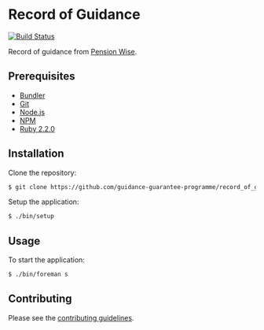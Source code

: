 # Record of Guidance

[![Build Status](https://travis-ci.org/guidance-guarantee-programme/record_of_guidance.svg)](https://travis-ci.org/guidance-guarantee-programme/record_of_guidance)

Record of guidance from [Pension Wise].


## Prerequisites

* [Bundler]
* [Git]
* [Node.js][Node]
* [NPM]
* [Ruby 2.2.0][Ruby]


## Installation

Clone the repository:

```sh
$ git clone https://github.com/guidance-guarantee-programme/record_of_guidance.git
```

Setup the application:

```sh
$ ./bin/setup
```


## Usage

To start the application:

```sh
$ ./bin/foreman s
```

## Contributing

Please see the [contributing guidelines](/CONTRIBUTING.md).

[bundler]: http://bundler.io
[git]: http://git-scm.com
[node]: http://nodejs.org
[npm]: https://www.npmjs.org
[pension wise]: https://www.gov.uk/pensionwise
[ruby]: http://www.ruby-lang.org/en
